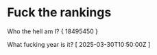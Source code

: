 # Fuck the rankings

Who the hell am I?
{ 18495450 }

What fucking year is it?
[ 2025-03-30T10:50:00Z ]
